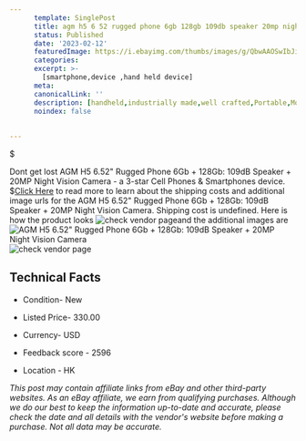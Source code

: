 ```yaml
---
      template: SinglePost
      title: agm h5 6 52 rugged phone 6gb 128gb 109db speaker 20mp night vision camera
      status: Published
      date: '2023-02-12'
      featuredImage: https://i.ebayimg.com/thumbs/images/g/QbwAAOSwIbJipmTW/s-l225.jpg
      categories: 
      excerpt: >-
        [smartphone,device ,hand held device]
      meta:
      canonicalLink: ''
      description: [handheld,industrially made,well crafted,Portable,Mobile,Compact,Convenient,Lightweight,Maneuverable,Man-portable,Miniature,Carriable,Hand-held,Light,Holdable,Transportable,Mobile device,Pocket-sized,On-the-go,Wireless,Cordless,Compact size,Convenient size, smartphone,device ,hand held device]
      noindex: false
      
        
---
```

$

Dont get lost  AGM H5 6.52" Rugged Phone 6Gb + 128Gb: 109dB Speaker + 20MP Night Vision Camera - a 3-star Cell Phones & Smartphones device.
$[Click Here](https://www.ebay.com/itm/314033823206?hash=item491ddfdde6%3Ag%3AQbwAAOSwIbJipmTW&mkevt=1&mkcid=1&mkrid=711-53200-19255-0&campid=%253CePNCampaignId%253E&customid=%253CreferenceId%253E&toolid=10049) to read more to learn about the shipping costs and additional image urls for the AGM H5 6.52" Rugged Phone 6Gb + 128Gb: 109dB Speaker + 20MP Night Vision Camera. Shipping cost is undefined. Here is how the product looks ![check vendor page](https://i.ebayimg.com/thumbs/images/g/QbwAAOSwIbJipmTW/s-l225.jpg)and the additional images are![AGM H5 6.52" Rugged Phone 6Gb + 128Gb: 109dB Speaker + 20MP Night Vision Camera](https://i.ebayimg.com/images/g/QbwAAOSwIbJipmTW/s-l1200.jpg)![check vendor page](https://origin-galleryplus.ebayimg.com/ws/web/314033823206_2_0_1/225x225.jpg,https://origin-galleryplus.ebayimg.com/ws/web/314033823206_3_0_1/225x225.jpg,https://origin-galleryplus.ebayimg.com/ws/web/314033823206_4_0_1/225x225.jpg,https://origin-galleryplus.ebayimg.com/ws/web/314033823206_5_0_1/225x225.jpg,https://origin-galleryplus.ebayimg.com/ws/web/314033823206_6_0_1/225x225.jpg,https://origin-galleryplus.ebayimg.com/ws/web/314033823206_7_0_1/225x225.jpg,https://origin-galleryplus.ebayimg.com/ws/web/314033823206_8_0_1/225x225.jpg,https://origin-galleryplus.ebayimg.com/ws/web/314033823206_9_0_1/225x225.jpg)



 ## Technical Facts 



     
      

 - Condition- New 


      

 - Listed Price- 330.00 


      

 - Currency- USD 


      

 - Feedback score - 2596 


      

 - Location - HK 


      
      

 *_This post may contain affiliate links from eBay and other third-party websites. As an eBay affiliate, we earn from qualifying purchases. Although we do our best to keep the information up-to-date and accurate, please check the date and all details with the vendor's website before making a purchase. Not all data may be accurate._*






